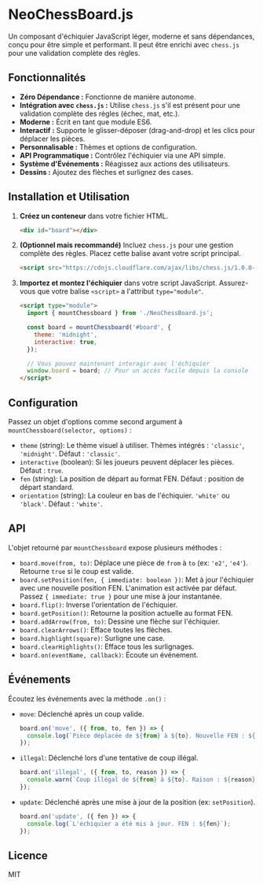 # NeoChessBoard.js

Un composant d'échiquier JavaScript léger, moderne et sans dépendances, conçu pour être simple et performant. Il peut être enrichi avec `chess.js` pour une validation complète des règles.

## Fonctionnalités

* **Zéro Dépendance :** Fonctionne de manière autonome.
* **Intégration avec `chess.js` :** Utilise `chess.js` s'il est présent pour une validation complète des règles (échec, mat, etc.).
* **Moderne :** Écrit en tant que module ES6.
* **Interactif :** Supporte le glisser-déposer (drag-and-drop) et les clics pour déplacer les pièces.
* **Personnalisable :** Thèmes et options de configuration.
* **API Programmatique :** Contrôlez l'échiquier via une API simple.
* **Système d'Événements :** Réagissez aux actions des utilisateurs.
* **Dessins :** Ajoutez des flèches et surlignez des cases.

## Installation et Utilisation

1. **Créez un conteneur** dans votre fichier HTML.

    ```html
    <div id="board"></div>
    ```

2. **(Optionnel mais recommandé)** Incluez `chess.js` pour une gestion complète des règles. Placez cette balise avant votre script principal.

    ```html
    <script src="https://cdnjs.cloudflare.com/ajax/libs/chess.js/1.0.0-beta.8/chess.min.js"></script>
    ```

3. **Importez et montez l'échiquier** dans votre script JavaScript. Assurez-vous que votre balise `<script>` a l'attribut `type="module"`.

    ```html
    <script type="module">
      import { mountChessboard } from './NeoChessBoard.js';

      const board = mountChessboard('#board', {
        theme: 'midnight',
        interactive: true,
      });

      // Vous pouvez maintenant interagir avec l'échiquier
      window.board = board; // Pour un accès facile depuis la console
    </script>
    ```

## Configuration

Passez un objet d'options comme second argument à `mountChessboard(selector, options)` :

* `theme` (string): Le thème visuel à utiliser. Thèmes intégrés : `'classic'`, `'midnight'`. Défaut : `'classic'`.
* `interactive` (boolean): Si les joueurs peuvent déplacer les pièces. Défaut : `true`.
* `fen` (string): La position de départ au format FEN. Défaut : position de départ standard.
* `orientation` (string): La couleur en bas de l'échiquier. `'white'` ou `'black'`. Défaut : `'white'`.

## API

L'objet retourné par `mountChessboard` expose plusieurs méthodes :

* `board.move(from, to)`: Déplace une pièce de `from` à `to` (ex: `'e2'`, `'e4'`). Retourne `true` si le coup est valide.
* `board.setPosition(fen, { immediate: boolean })`: Met à jour l'échiquier avec une nouvelle position FEN. L'animation est activée par défaut. Passez `{ immediate: true }` pour une mise à jour instantanée.
* `board.flip()`: Inverse l'orientation de l'échiquier.
* `board.getPosition()`: Retourne la position actuelle au format FEN.
* `board.addArrow(from, to)`: Dessine une flèche sur l'échiquier.
* `board.clearArrows()`: Efface toutes les flèches.
* `board.highlight(square)`: Surligne une case.
* `board.clearHighlights()`: Efface tous les surlignages.
* `board.on(eventName, callback)`: Écoute un événement.

## Événements

Écoutez les événements avec la méthode `.on()` :

* `move`: Déclenché après un coup valide.

    ```javascript
    board.on('move', ({ from, to, fen }) => {
      console.log(`Pièce déplacée de ${from} à ${to}. Nouvelle FEN : ${fen}`);
    });
    ```

* `illegal`: Déclenché lors d'une tentative de coup illégal.

    ```javascript
    board.on('illegal', ({ from, to, reason }) => {
      console.warn(`Coup illégal de ${from} à ${to}. Raison : ${reason}`);
    });
    ```

* `update`: Déclenché après une mise à jour de la position (ex: `setPosition`).

    ```javascript
    board.on('update', ({ fen }) => {
      console.log(`L'échiquier a été mis à jour. FEN : ${fen}`);
    });
    ```

## Licence

MIT
